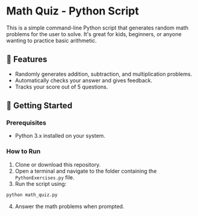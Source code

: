 # Math Quiz - Python Script

This is a simple command-line Python script that generates random math problems for the user to solve. It's great for kids, beginners, or anyone wanting to practice basic arithmetic.

## 📌 Features

- Randomly generates addition, subtraction, and multiplication problems.
- Automatically checks your answer and gives feedback.
- Tracks your score out of 5 questions.

## 🚀 Getting Started

### Prerequisites

- Python 3.x installed on your system.

### How to Run

1. Clone or download this repository.
2. Open a terminal and navigate to the folder containing the `PythonExercises.py` file.
3. Run the script using:

```bash
python math_quiz.py
````

4. Answer the math problems when prompted.

